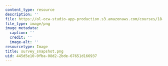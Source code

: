 ```yaml
---
content_type: resource
description: ''
file: https://ol-ocw-studio-app-production.s3.amazonaws.com/courses/18-783-elliptic-curves-spring-2021/445d5e100fba08d22bde67651d166937_survey_snapshot.png
file_type: image/png
image_metadata:
  caption: ''
  credit: ''
  image-alt: ''
resourcetype: Image
title: survey_snapshot.png
uid: 445d5e10-0fba-08d2-2bde-67651d166937
---
```

